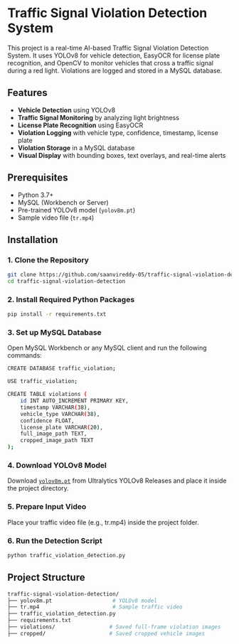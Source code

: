 # Traffic Signal Violation Detection System

This project is a real-time AI-based Traffic Signal Violation Detection System. It uses YOLOv8 for vehicle detection, EasyOCR for license plate recognition, and OpenCV to monitor vehicles that cross a traffic signal during a red light. Violations are logged and stored in a MySQL database.

## Features

- **Vehicle Detection** using YOLOv8
- **Traffic Signal Monitoring** by analyzing light brightness
- **License Plate Recognition** using EasyOCR
- **Violation Logging** with vehicle type, confidence, timestamp, license plate
- **Violation Storage** in a MySQL database
- **Visual Display** with bounding boxes, text overlays, and real-time alerts

## Prerequisites

- Python 3.7+
- MySQL (Workbench or Server)
- Pre-trained YOLOv8 model (`yolov8m.pt`)
- Sample video file (`tr.mp4`)

## Installation

### 1. Clone the Repository

```bash
git clone https://github.com/saanvireddy-05/traffic-signal-violation-detection.git
cd traffic-signal-violation-detection
```

### 2. Install Required Python Packages

```bash
pip install -r requirements.txt
```

### 3. Set up MySQL Database
Open MySQL Workbench or any MySQL client and run the following commands:

```bash
CREATE DATABASE traffic_violation;

USE traffic_violation;

CREATE TABLE violations (
    id INT AUTO_INCREMENT PRIMARY KEY,
    timestamp VARCHAR(38),
    vehicle_type VARCHAR(38),
    confidence FLOAT,
    license_plate VARCHAR(20),
    full_image_path TEXT,
    cropped_image_path TEXT
);
```

### 4. Download YOLOv8 Model
Download [`yolov8m.pt`](https://github.com/ultralytics/ultralytics/releases) from Ultralytics YOLOv8 Releases and place it inside the project directory.

### 5. Prepare Input Video
Place your traffic video file (e.g., tr.mp4) inside the project folder.

### 6. Run the Detection Script

```bash
python traffic_violation_detection.py
```
## Project Structure

```bash
traffic-signal-violation-detection/
├── yolov8m.pt                   # YOLOv8 model
├── tr.mp4                       # Sample traffic video
├── traffic_violation_detection.py
├── requirements.txt
├── violations/                 # Saved full-frame violation images
├── cropped/                    # Saved cropped vehicle images

```






